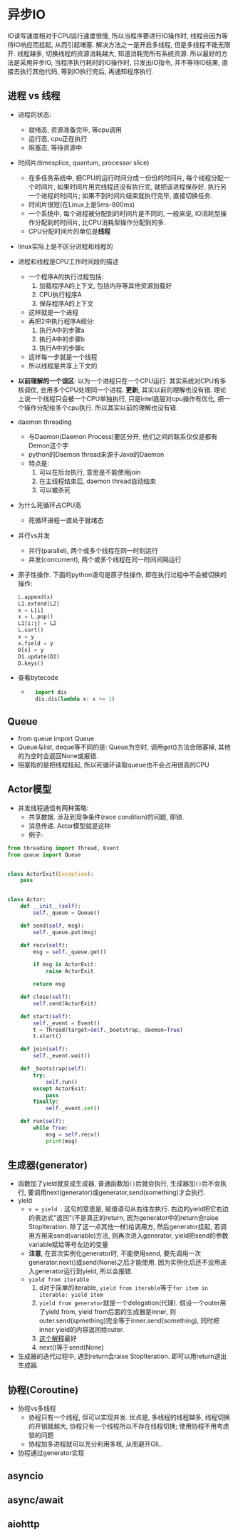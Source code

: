 # 异步IO

IO读写速度相对于CPU运行速度很慢, 所以当程序要进行IO操作时, 线程会因为等待IO响应而挂起, 从而引起堵塞. 解决方法之一是开启多线程, 但是多线程不能无限开. 线程越多, 切换线程的资源消耗越大, 知道消耗完所有系统资源. 所以最好的方法是采用异步IO, 当程序执行耗时的IO操作时, 只发出IO指令, 并不等待IO结果, 直接去执行其他代码, 等到IO执行完后, 再通知程序执行.

## 进程 vs 线程
- 进程的状态:
    - 就绪态, 资源准备完毕, 等cpu调用
    - 运行态, cpu正在执行
    - 阻塞态, 等待资源中
- 时间片(timesplice, quantum, processor slice)
    - 在多任务系统中, 把CPU的运行时间分成一份份的时间片, 每个线程分配一个时间片, 如果时间片用完线程还没有执行完, 就把该进程保存好, 执行另一个进程的时间片; 如果不到时间片结束就执行完毕, 直接切换任务.
    - 时间片很短(在Linux上是5ms-800ms)
    - 一个系统中, 每个进程被分配到的时间片是不同的, 一般来说, IO消耗型操作分配到的时间片, 比CPU消耗型操作分配到的多.
    - CPU分配时间片的单位是**线程**
- linux实际上是不区分进程和线程的
- 进程和线程是CPU工作时间段的描述
    - 一个程序A的执行过程包括: 
        1. 加载程序A的上下文, 包括内存等其他资源加载好
        2. CPU执行程序A
        3. 保存程序A的上下文
    - 这样就是一个进程
    - 再把2中执行程序A细分:
        1. 执行A中的步骤a
        2. 执行A中的步骤b
        3. 执行A中的步骤c
    - 这样每一步就是一个线程
    - 所以线程是共享上下文的
- **以前理解的一个误区**: 以为一个进程只在一个CPU运行. 其实系统对CPU有多核调优, 会用多个CPU处理同一个进程. **更新**, 其实以前的理解也没有错. 理论上说一个线程只会被一个CPU单独执行, 只是intel底层对cpu操作有优化, 把一个操作分配给多个cpu执行. 所以其实以前的理解也没有错.
- daemon threading
    - 与Daemon(Daemon Process)要区分开, 他们之间的联系仅仅是都有Demon这个字
    - python的Daemon thread来源于Java的Daemon
    - 特点是:
        1. 可以在后台执行, 意思是不能使用join
        2. 在主线程结束后, daemon thread自动结束
        3. 可以被杀死

- 为什么死循环占CPU高
    - 死循环进程一直处于就绪态

- 并行vs并发
    - 并行(parallel), 两个或多个线程在同一时刻运行
    - 并发(concurrent), 两个或多个线程在同一时间间隔运行

- 原子性操作. 下面的python语句是原子性操作, 即在执行过程中不会被切换的操作:
    ```python
    L.append(x)
    L1.extend(L2)
    x = L[i]
    x = L.pop()
    L1[i:j] = L2
    L.sort()
    x = y
    x.field = y
    D[x] = y
    D1.update(D2)
    D.keys()
    ```
- 查看bytecode
    - ```python
        import dis
        dis.dis(lambda x: x += 1)
        ```
## Queue
- from queue import Queue
- Queue与list, deque等不同的是: Queue为空时, 调用get()方法会阻塞掉, 其他的为空时会返回None或报错.
- 阻塞指的是把线程挂起, 所以死循环读取queue也不会占用很高的CPU

## Actor模型
- 并发线程通信有两种策略:
    - 共享数据. 涉及到竞争条件(race condition)的问题, 即锁.
    - 消息传递. Actor模型就是这种
    - 例子:
```python
from threading import Thread, Event
from queue import Queue


class ActorExit(Exception):
    pass


class Actor:
    def __init__(self):
        self._queue = Queue()

    def send(self, msg):
        self._queue.put(msg)

    def recv(self):
        msg = self._queue.get()

        if msg is ActorExit:
            raise ActorExit

        return msg

    def close(self):
        self.send(ActorExit)

    def start(self):
        self._event = Event()
        t = Thread(target=self._bootstrap, daemon=True)
        t.start()

    def join(self):
        self._event.wait()

    def _bootstrap(self):
        try:
            self.run()
        except ActorExit:
            pass
        finally:
            self._event.set()

    def run(self):
        while True:
            msg = self.recv()
            print(msg)
```

## 生成器(generator)
- 函数加了yield就变成生成器, 普通函数加```()```后就会执行, 生成器加```()```后不会执行, 要调用next(generator)或generator,send(something)才会执行.
- yield
    - ```v = yield ```. 这句的意思是, 赋值语句从右往左执行. 右边的yield把它右边的表达式"返回"(不是真正的return, 因为generator中的return会raise StopIteration. 除了这一点其他一样)给调用方, 然后generator挂起, 若调用方用来send(variable)方法, 则再次进入generator, yield把send的参数variable赋给等号左边的变量
    - **注意**, 在首次实例化generator时, 不能使用send, 要先调用一次generator.next()或send(None)之后才能使用. 因为实例化后还不没用进入generator运行到yield, 所以会报错.
    - ```yield from iterable```
        1. d对于简单的iterable, ```yield from iterable```等于```for item in iterable: yield item```
        2. ```yield from generator```就是一个delegation(代理). 假设一个outer用了yield from, yield from后面的生成器是inner, 则outer.send(spmething)完全等于inner.send(something), 同时把inner yield的内容返回给outer.
        3. [这个解释](https://stackoverflow.com/questions/9708902/in-practice-what-are-the-main-uses-for-the-new-yield-from-syntax-in-python-3)最好
        4. next()等于send(None)
- 生成器的迭代过程中, 遇到return会raise StopIteration. 即可以用return退出生成器.
## 协程(Coroutine)
- 协程vs多线程
    - 协程只有一个线程, 但可以实现并发. 优点是, 多线程的线程越多, 线程切换的开销就越大, 协程只有一个线程所以不存在线程切换; 使用协程不用考虑锁的问题
    - 协程加多进程就可以充分利用多核, 从而避开GIL.
- 协程通过generator实现



## asyncio

## async/await

## aiohttp
